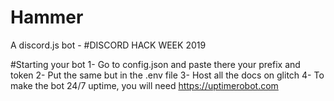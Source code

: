 # Hammer
A discord.js bot - #DISCORD HACK WEEK 2019

#Starting your bot
1- Go to config.json and paste there your prefix and token
2- Put the same but in the .env file
3- Host all the docs on glitch
4- To make the bot 24/7 uptime, you will need https://uptimerobot.com
